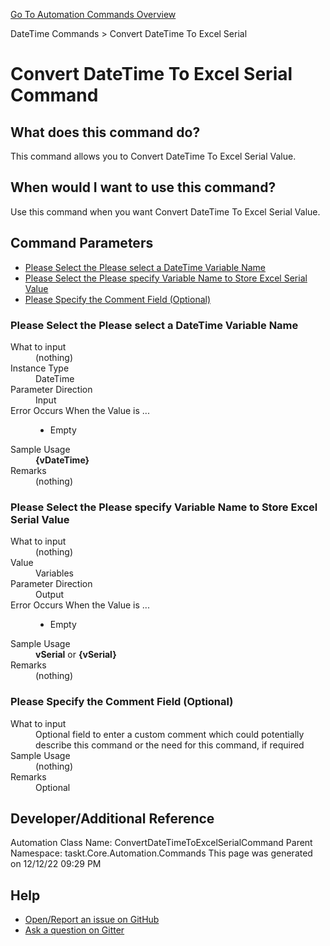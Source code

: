 <!--TITLE: Convert DateTime To Excel Serial Command -->
<!-- SUBTITLE: a command in the DateTime Commands group. -->
[Go To Automation Commands Overview](/automation-commands.md)


DateTime Commands &gt; Convert DateTime To Excel Serial


# Convert DateTime To Excel Serial Command


## What does this command do?
This command allows you to Convert DateTime To Excel Serial Value.


## When would I want to use this command?
Use this command when you want Convert DateTime To Excel Serial Value.


## Command Parameters
- [Please Select the Please select a DateTime Variable Name](#param_0)
- [Please Select the Please specify Variable Name to Store Excel Serial Value](#param_1)
- [Please Specify the Comment Field (Optional)](#param_2)


<a id="param_0"></a>
### Please Select the Please select a DateTime Variable Name


<dl>
<dt>What to input</dt><dd>(nothing)</dd>
<dt>Instance Type</dt><dd>DateTime</dd>
<dt>Parameter Direction</dt><dd>Input</dd><dt>Error Occurs When the Value is ...</dt><dd><ul>
<li>Empty</li>
</ul></dd><dt>Sample Usage</dt><dd><strong>{vDateTime}</strong></dd>
<dt>Remarks</dt><dd>(nothing)</dd>
</dl>




<a id="param_1"></a>
### Please Select the Please specify Variable Name to Store Excel Serial Value


<dl>
<dt>What to input</dt><dd>(nothing)</dd>
<dt>Value</dt><dd>Variables</dd>
<dt>Parameter Direction</dt><dd>Output</dd><dt>Error Occurs When the Value is ...</dt><dd><ul>
<li>Empty</li>
</ul></dd><dt>Sample Usage</dt><dd><strong>vSerial</strong> or <strong>{vSerial}</strong></dd>
<dt>Remarks</dt><dd>(nothing)</dd>
</dl>




<a id="param_2"></a>
### Please Specify the Comment Field (Optional)


<dl>
<dt>What to input</dt><dd>Optional field to enter a custom comment which could potentially describe this command or the need for this command, if required</dd>
<dt>Sample Usage</dt><dd>(nothing)</dd>
<dt>Remarks</dt><dd>Optional</dd>
</dl>




## Developer/Additional Reference
Automation Class Name: ConvertDateTimeToExcelSerialCommand
Parent Namespace: taskt.Core.Automation.Commands
This page was generated on 12/12/22 09:29 PM


## Help
- [Open/Report an issue on GitHub](https://github.com/rcktrncn/taskt/issues/new)
- [Ask a question on Gitter](https://gitter.im/taskt-rpa/Lobby)
